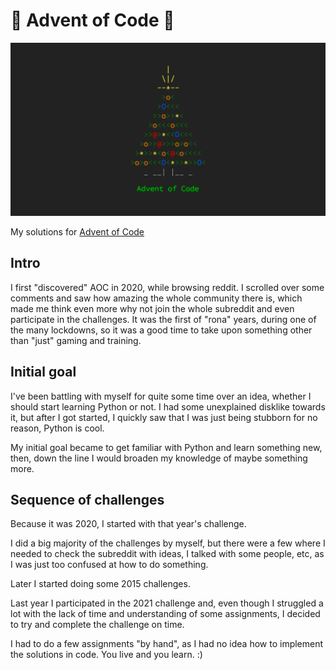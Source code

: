 # 🎄 Advent of Code 🎄

![AoC logo](images/header.png)

My solutions for [Advent of Code](https://adventofcode.com/)

## Intro

I first "discovered" AOC in 2020, while browsing reddit. I scrolled over some comments and saw how amazing the whole community there is, which made me think even more why not join the whole subreddit and even participate in the challenges.
It was the first of "rona" years, during one of the many lockdowns, so it was a good time to take upon something other than "just" gaming and training.

## Initial goal

I've been battling with myself for quite some time over an idea, whether I should start learning Python or not. I had some unexplained disklike towards it, but after I got started, I quickly saw that I was just being stubborn for no reason, Python is cool.

My initial goal became to get familiar with Python and learn something new, then, down the line I would broaden my knowledge of maybe something more.

## Sequence of challenges

Because it was 2020, I started with that year's challenge.

I did a big majority of the challenges by myself, but there were a few where I needed to check the subreddit with ideas, I talked with some people, etc, as I was just too confused at how to do something.

Later I started doing some 2015 challenges.

Last year I participated in the 2021 challenge and, even though I struggled a lot with the lack of time and understanding of some assignments, I decided to try and complete the challenge on time.

I had to do a few assignments "by hand", as I had no idea how to implement the solutions in code. You live and you learn. :)
